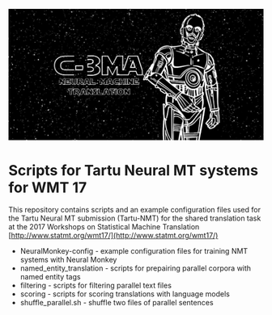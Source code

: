 ![N|Solid](https://github.com/M4t1ss/C-3MA/blob/master/C-3MA.png?raw=true)
# Scripts for Tartu Neural MT systems for WMT 17
This repository contains scripts and an example configuration files used for the Tartu Neural MT submission (Tartu-NMT) for the shared translation task at 
the 2017 Workshops on Statistical Machine Translation [http://www.statmt.org/wmt17/](http://www.statmt.org/wmt17/)
* NeuralMonkey-config - example configuration files for training NMT systems with Neural Monkey 
* named_entity_translation - scripts for prepairing parallel corpora with named entity tags 
* filtering - scripts for filtering parallel text files 
* scoring - scripts for scoring translations with language models
* shuffle_parallel.sh - shuffle two files of parallel sentences